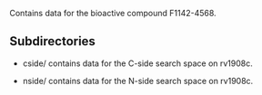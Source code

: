 Contains data for the bioactive compound F1142-4568.

## Subdirectories

- cside/ contains data for the C-side search space on rv1908c.

- nside/ contains data for the N-side search space on rv1908c.


